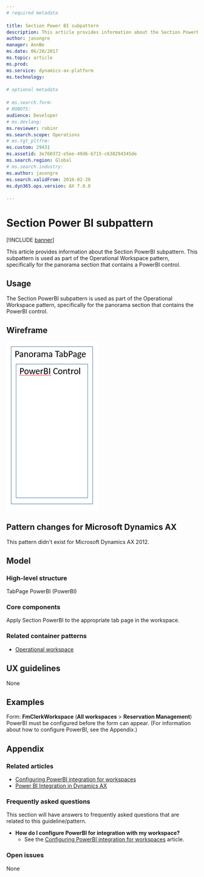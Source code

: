 ```yaml
---
# required metadata

title: Section Power BI subpattern
description: This article provides information about the Section PowerBI subpattern. This subpattern is used as part of the Operational Workspace pattern, specifically for the panorama section that contains a PowerBI control.
author: jasongre
manager: AnnBe
ms.date: 06/20/2017
ms.topic: article
ms.prod: 
ms.service: dynamics-ax-platform
ms.technology: 

# optional metadata

# ms.search.form: 
# ROBOTS: 
audience: Developer
# ms.devlang: 
ms.reviewer: robinr
ms.search.scope: Operations
# ms.tgt_pltfrm: 
ms.custom: 29431
ms.assetid: 3e760372-e5ee-49d6-b715-c638294345de
ms.search.region: Global
# ms.search.industry: 
ms.author: jasongre
ms.search.validFrom: 2016-02-28
ms.dyn365.ops.version: AX 7.0.0

---
```


# Section Power BI subpattern

[!INCLUDE [banner](../includes/banner.md)]

This article provides information about the Section PowerBI subpattern. This subpattern is used as part of the Operational Workspace pattern, specifically for the panorama section that contains a PowerBI control.

Usage
-----

The Section PowerBI subpattern is used as part of the Operational Workspace pattern, specifically for the panorama section that contains the PowerBI control.

## Wireframe
[![sectionPowerBIWireframe](./media/sectionpowerbiwireframe.png)](./media/sectionpowerbiwireframe.png)

## Pattern changes for Microsoft Dynamics AX
This pattern didn't exist for Microsoft Dynamics AX 2012.

## Model
### High-level structure

TabPage PowerBI (PowerBI)

### Core components

Apply Section PowerBI to the appropriate tab page in the workspace.

### Related container patterns

-   [Operational workspace](workspace-form-pattern.md)

## UX guidelines
None

## Examples
Form: **FmClerkWorkspace** (**All workspaces** &gt; **Reservation Management**) PowerBI must be configured before the form can appear. (For information about how to configure PowerBI, see the Appendix.)

## Appendix
### Related articles

-   [Configuring PowerBI integration for workspaces](../analytics/configure-power-bi-integration.md)
-   [Power BI Integration in Dynamics AX](../analytics/power-bi-integration.md)

### Frequently asked questions

This section will have answers to frequently asked questions that are related to this guideline/pattern.

-   **How do I configure PowerBI for integration with my workspace?**
    -   See the [Configuring PowerBI integration for workspaces](../analytics/configure-power-bi-integration.md) article.

### Open issues

None



